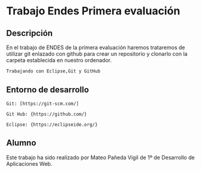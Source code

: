 # Trabajo Endes Primera evaluación



## Descripción

En el trabajo de ENDES de la primera evaluación haremos trataremos de utilizar git enlazado con github para crear un repositorio y clonarlo con la carpeta establecida en nuestro ordenador.

```bash
Trabajando con Eclipse,Git y GitHub
```

## Entorno de desarrollo 

```
Git: [https://git-scm.com/]

Git Hub: {https://github.com/}

Eclipse: {https://eclipseide.org/}

```

## Alumno

Este trabajo ha sido realizado por Mateo Pañeda Vigil de 1º de Desarrollo de Aplicaciones Web.